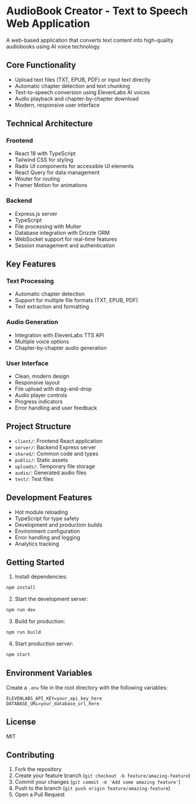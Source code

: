 # AudioBook Creator - Text to Speech Web Application

A web-based application that converts text content into high-quality audiobooks using AI voice technology.

## Core Functionality

- Upload text files (TXT, EPUB, PDF) or input text directly
- Automatic chapter detection and text chunking
- Text-to-speech conversion using ElevenLabs AI voices
- Audio playback and chapter-by-chapter download
- Modern, responsive user interface

## Technical Architecture

### Frontend
- React 18 with TypeScript
- Tailwind CSS for styling
- Radix UI components for accessible UI elements
- React Query for data management
- Wouter for routing
- Framer Motion for animations

### Backend
- Express.js server
- TypeScript
- File processing with Multer
- Database integration with Drizzle ORM
- WebSocket support for real-time features
- Session management and authentication

## Key Features

### Text Processing
- Automatic chapter detection
- Support for multiple file formats (TXT, EPUB, PDF)
- Text extraction and formatting

### Audio Generation
- Integration with ElevenLabs TTS API
- Multiple voice options
- Chapter-by-chapter audio generation

### User Interface
- Clean, modern design
- Responsive layout
- File upload with drag-and-drop
- Audio player controls
- Progress indicators
- Error handling and user feedback

## Project Structure

- `client/`: Frontend React application
- `server/`: Backend Express server
- `shared/`: Common code and types
- `public/`: Static assets
- `uploads/`: Temporary file storage
- `audio/`: Generated audio files
- `test/`: Test files

## Development Features

- Hot module reloading
- TypeScript for type safety
- Development and production builds
- Environment configuration
- Error handling and logging
- Analytics tracking

## Getting Started

1. Install dependencies:
```bash
npm install
```

2. Start the development server:
```bash
npm run dev
```

3. Build for production:
```bash
npm run build
```

4. Start production server:
```bash
npm start
```

## Environment Variables

Create a `.env` file in the root directory with the following variables:
```
ELEVENLABS_API_KEY=your_api_key_here
DATABASE_URL=your_database_url_here
```

## License

MIT

## Contributing

1. Fork the repository
2. Create your feature branch (`git checkout -b feature/amazing-feature`)
3. Commit your changes (`git commit -m 'Add some amazing feature'`)
4. Push to the branch (`git push origin feature/amazing-feature`)
5. Open a Pull Request 